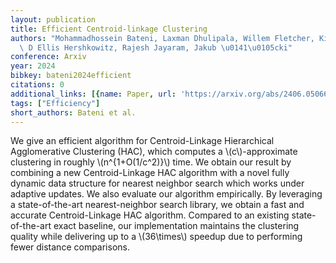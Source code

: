 ```yaml
---
layout: publication
title: Efficient Centroid-linkage Clustering
authors: "Mohammadhossein Bateni, Laxman Dhulipala, Willem Fletcher, Kishen N Gowda,\
  \ D Ellis Hershkowitz, Rajesh Jayaram, Jakub \u0141\u0105cki"
conference: Arxiv
year: 2024
bibkey: bateni2024efficient
citations: 0
additional_links: [{name: Paper, url: 'https://arxiv.org/abs/2406.05066'}]
tags: ["Efficiency"]
short_authors: Bateni et al.
---
```

We give an efficient algorithm for Centroid-Linkage Hierarchical
Agglomerative Clustering (HAC), which computes a \\(c\\)-approximate clustering in
roughly \\(n^\{1+O(1/c^2)\}\\) time. We obtain our result by combining a new
Centroid-Linkage HAC algorithm with a novel fully dynamic data structure for
nearest neighbor search which works under adaptive updates.
  We also evaluate our algorithm empirically. By leveraging a state-of-the-art
nearest-neighbor search library, we obtain a fast and accurate Centroid-Linkage
HAC algorithm. Compared to an existing state-of-the-art exact baseline, our
implementation maintains the clustering quality while delivering up to a
\\(36\times\\) speedup due to performing fewer distance comparisons.